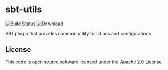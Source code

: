 sbt-utils
=========

[![Build Status](https://travis-ci.org/hmrc/sbt-utils.svg?branch=master)](https://travis-ci.org/hmrc/sbt-utils) [ ![Download](https://api.bintray.com/packages/hmrc/sbt-plugin-releases/sbt-utils/images/download.svg) ](https://bintray.com/hmrc/sbt-plugin-releases/sbt-utils/_latestVersion)

SBT plugin that provides common utility functions and configurations

## License ##
 
This code is open source software licensed under the [Apache 2.0 License]("http://www.apache.org/licenses/LICENSE-2.0.html").
